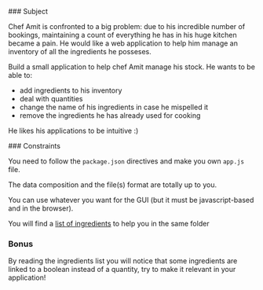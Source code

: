 ### Subject

Chef Amit is confronted to a big problem: due to his incredible number of bookings, maintaining a count of everything he has in his huge kitchen became a pain.
He would like a web application to help him manage an inventory of all the ingredients he posseses.

Build a small application to help chef Amit manage his stock.
He wants to be able to:
- add ingredients to his inventory
- deal with quantities
- change the name of his ingredients in case he mispelled it
- remove the ingredients he has already used for cooking

He likes his applications to be intuitive :)

### Constraints

You need to follow the `package.json` directives and make you own `app.js` file.

The data composition and the file(s) format are totally up to you.

You can use whatever you want for the GUI (but it must be javascript-based and in the browser).

You will find a <a href="https://github.com/LaBelleAssiette/jobs/blob/master/part1/ingredients.json">list of ingredients</a> to help you in the same folder

### Bonus

By reading the ingredients list you will notice that some ingredients are linked to a boolean instead of a quantity, try to make it relevant in your application!

